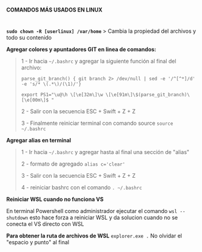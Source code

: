 #
**COMANDOS MÁS USADOS EN LINUX**
#

**`sudo chown -R [userlinux] /var/home`** > Cambia la propiedad del archivos y todo su contenido

**Agregar colores y apuntadores GIT en linea de comandos:**
> 1 - Ir hacia  `~/.bashrc` y agregar la siguiente función al final del archivo:
> 
> `parse_git_branch() { git branch 2> /dev/null | sed -e '/^[^*]/d' -e 's/* \(.*\)/(\1)/'}`
>
> `export PS1="\u@\h \[\e[32m\]\w \[\e[91m\]\$(parse_git_branch)\[\e[00m\]$ "`
> 
> 2 - Salir con la secuencia ESC + Swift + Z + Z
> 
> 3 - Finalmente reiniciar terminal con comando source `source ~/.bashrc`

**Agregar alias en terminal**

> 1 - Ir hacia  `~/.bashrc` y agregar hasta al final una sección de "alias"
> 
> 2 - formato de agregado `alias c='clear'`
> 
> 3 - Salir con la secuencia ESC + Swift + Z + Z
> 
> 4 - reiniciar bashrc con el comando  `. ~/.bashrc`

**Reiniciar WSL cuando no funciona VS**

En terminal Powershell como administrador ejecutar el comando `wsl --shutdown` esto hace forza a reiniciar WSL y da solucion cuando no se conecta el VS directo con WSL

**Para obtener la ruta de archivos de WSL**
`explorer.exe .` No olvidar el "espacio y punto" al final
